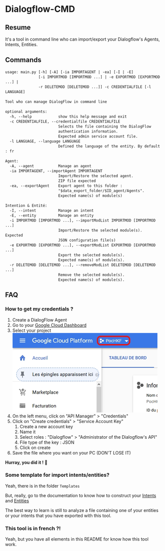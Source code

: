 # Dialogflow-CMD

## Resume

It's a tool in command line who can import/export your Dialogflow's Agents, Intents, Entities.

## Commands

```
usage: main.py [-h] [-A] [-ia IMPORTAGENT | -ea] [-I | -E]
               [-i IMPORTMOD [IMPORTMOD ...] | -e EXPORTMOD [EXPORTMOD ...] |
               -r DELETEMOD [DELETEMOD ...]] -c CREDENTIALFILE [-l LANGUAGE]

Tool who can manage DialogFlow in command line

optional arguments:
  -h, --help            show this help message and exit
  -c CREDENTIALFILE, --credentialfile CREDENTIALFILE
                        Selects the file containing the DialogFlow
                        authentication information.
                        Expected admin service account file.
  -l LANGUAGE, --language LANGUAGE
                        Defined the language of the entity. By default : fr

Agent:
  -A, --agent           Manage an agent
  -ia IMPORTAGENT, --importAgent IMPORTAGENT
                        Import/Restore the selected agent.
                        ZIP file expected
  -ea, --exportAgent    Export agent to this folder :
                        "$data_export_folder/$ID_agent/Agents".
                        Expected name(s) of module(s)

Intention & Entité:
  -I, --intent          Manage an intent
  -E, --entity          Manage an entity
  -i IMPORTMOD [IMPORTMOD ...], --importModList IMPORTMOD [IMPORTMOD ...]
                        Import/Restore the selected module(s). Expected
                        JSON configuration file(s)
  -e EXPORTMOD [EXPORTMOD ...], --exportModList EXPORTMOD [EXPORTMOD ...]
                        Export the selected module(s).
                        Expected name(s) of module(s).
  -r DELETEMOD [DELETEMOD ...], --removeModList DELETEMOD [DELETEMOD ...]
                        Remove the selected module(s).
                        Expected name(s) of module(s).
```



## FAQ

### How to get my credentials ?

1. Create a DialogFlow Agent
2. Go to your [Google Cloud Dashboard](https://console.cloud.google.com/home/dashboard)
3. Select your project
   ![Select your project](Docs/select_project.jpg)
4. On the left menu, click on "API Manager" > "Credentials"
5. Click on "Create credentials" > "Service Account Key"
   1. Create a new account key
   2. Name it
   3. Select roles : "Dialogflow" > "Administrator of the Dialogflow's API"
   4. File type of the key : JSON
   5. Click on create
6. Save the file where you want on your PC (DON'T LOSE IT)

**Hurray, you did it ! 👏**

### Some template for import intents/entities?

Yeah, there is in the folder `Templates`

But, really, go to the documentation to know how to construct your [Intents](https://dialogflow.com/docs/reference/api-v2/rest/Shared.Types/Intent) and [Entities](https://dialogflow.com/docs/reference/api-v2/rest/Shared.Types/BatchUpdateEntityTypesResponse#EntityType)

The best way to learn is still to analyze a file containing one of your entities or your intents that you have exported with this tool.

### This tool is in french ?!

Yeah, but you have all elements in this README for know how this tool work.
